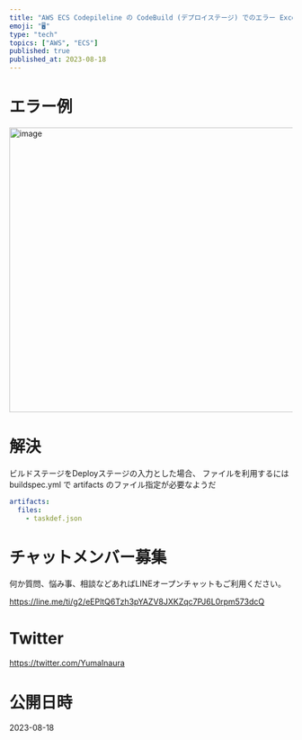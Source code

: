 ```yaml
---
title: "AWS ECS Codepileline の CodeBuild (デプロイステージ) でのエラー Exception while tryi"
emoji: "🖥"
type: "tech"
topics: ["AWS", "ECS"]
published: true
published_at: 2023-08-18
---
```


# エラー例

<img width="506" alt="image" src="https://github.com/YumaInaura/YumaInaura/assets/13635059/3af44f6c-5c22-450d-9e25-d1a8cc244d4c">

# 解決

ビルドステージをDeployステージの入力とした場合、
ファイルを利用するには buildspec.yml で artifacts のファイル指定が必要なようだ 

```yml
artifacts:
  files:
    - taskdef.json
```


# チャットメンバー募集


何か質問、悩み事、相談などあればLINEオープンチャットもご利用ください。

https://line.me/ti/g2/eEPltQ6Tzh3pYAZV8JXKZqc7PJ6L0rpm573dcQ


# Twitter

https://twitter.com/YumaInaura


# 公開日時

2023-08-18
